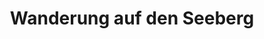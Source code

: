 ---
layout: map-post
title: Wanderung auf den Seeberg
modified: 2014-10-08
tags: [wanderung]
comments: false
share: false
gpx: true
---
